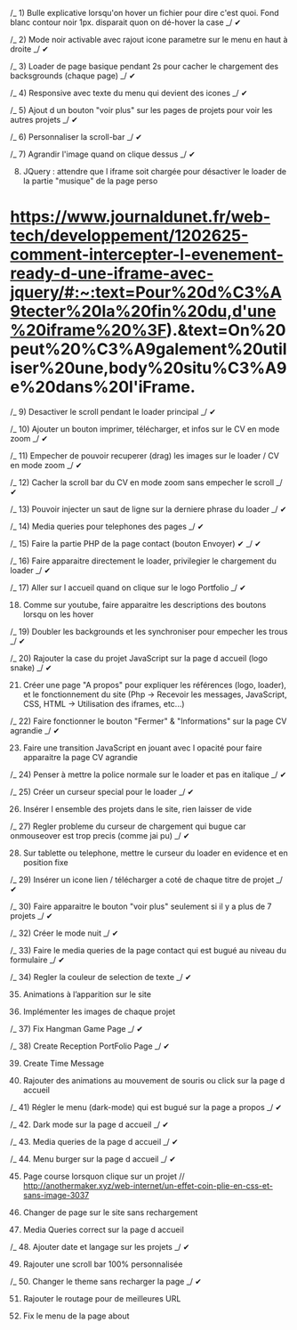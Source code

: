 /_ 1) Bulle explicative lorsqu'on hover un fichier pour dire c'est quoi. Fond blanc contour noir 1px. disparait quon on
dé-hover la case _/ ✔

/_ 2) Mode noir activable avec rajout icone parametre sur le menu en haut à droite _/ ✔

/_ 3) Loader de page basique pendant 2s pour cacher le chargement des backsgrounds (chaque page) _/ ✔

/_ 4) Responsive avec texte du menu qui devient des icones _/ ✔

/_ 5) Ajout d un bouton "voir plus" sur les pages de projets pour voir les autres projets _/ ✔

/_ 6) Personnaliser la scroll-bar _/ ✔

/_ 7) Agrandir l'image quand on clique dessus _/ ✔

8. JQuery : attendre que l iframe soit chargée pour désactiver le loader de la partie "musique" de la page perso

# https://www.journaldunet.fr/web-tech/developpement/1202625-comment-intercepter-l-evenement-ready-d-une-iframe-avec-jquery/#:~:text=Pour%20d%C3%A9tecter%20la%20fin%20du,d'une%20iframe%20%3F).&text=On%20peut%20%C3%A9galement%20utiliser%20une,body%20situ%C3%A9e%20dans%20l'iFrame.

/_ 9) Desactiver le scroll pendant le loader principal _/ ✔

/_ 10) Ajouter un bouton imprimer, télécharger, et infos sur le CV en mode zoom _/ ✔

/_ 11) Empecher de pouvoir recuperer (drag) les images sur le loader / CV en mode zoom _/ ✔

/_ 12) Cacher la scroll bar du CV en mode zoom sans empecher le scroll _/ ✔

/_ 13) Pouvoir injecter un saut de ligne sur la derniere phrase du loader _/ ✔

/_ 14) Media queries pour telephones des pages _/ ✔

/_ 15) Faire la partie PHP de la page contact (bouton Envoyer) ✔ _/ ✔

/_ 16) Faire apparaitre directement le loader, privilegier le chargement du loader _/ ✔

/_ 17) Aller sur l accueil quand on clique sur le logo Portfolio _/ ✔

18. Comme sur youtube, faire apparaitre les descriptions des boutons lorsqu on les hover

/_ 19) Doubler les backgrounds et les synchroniser pour empecher les trous _/ ✔

/_ 20) Rajouter la case du projet JavaScript sur la page d accueil (logo snake) _/ ✔

21. Créer une page "A propos" pour expliquer les références (logo, loader), et le fonctionnement du site
    (Php -> Recevoir les messages, JavaScript, CSS, HTML -> Utilisation des iframes, etc...)

/_ 22) Faire fonctionner le bouton "Fermer" & "Informations" sur la page CV agrandie _/ ✔

23. Faire une transition JavaScript en jouant avec l opacité pour faire apparaitre la page CV agrandie

/_ 24) Penser à mettre la police normale sur le loader et pas en italique _/ ✔

/_ 25) Créer un curseur special pour le loader _/ ✔

26. Insérer l ensemble des projets dans le site, rien laisser de vide

/_ 27) Regler probleme du curseur de chargement qui bugue car onmouseover est trop precis (comme jai pu) _/ ✔

28. Sur tablette ou telephone, mettre le curseur du loader en evidence et en position fixe

/_ 29) Insérer un icone lien / télécharger a coté de chaque titre de projet _/ ✔

/_ 30) Faire apparaitre le bouton "voir plus" seulement si il y a plus de 7 projets _/ ✔

/_ 32) Créer le mode nuit _/ ✔

/_ 33) Faire le media queries de la page contact qui est bugué au niveau du formulaire _/ ✔

/_ 34) Regler la couleur de selection de texte _/ ✔

35. Animations à l’apparition sur le site

36. Implémenter les images de chaque projet

/_ 37) Fix Hangman Game Page _/ ✔

/_ 38) Create Reception PortFolio Page _/ ✔

39. Create Time Message

40. Rajouter des animations au mouvement de souris ou click sur la page d accueil

/_ 41) Régler le menu (dark-mode) qui est bugué sur la page a propos _/ ✔

/_ 42. Dark mode sur la page d accueil _/ ✔

/_ 43. Media queries de la page d accueil _/ ✔

/_ 44. Menu burger sur la page d accueil _/ ✔

45. Page course lorsquon clique sur un projet
    // http://anothermaker.xyz/web-internet/un-effet-coin-plie-en-css-et-sans-image-3037

46. Changer de page sur le site sans rechargement

47. Media Queries correct sur la page d accueil

/_ 48. Ajouter date et langage sur les projets _/ ✔

49. Rajouter une scroll bar 100% personnalisée

/_ 50. Changer le theme sans recharger la page _/ ✔

51. Rajouter le routage pour de meilleures URL

52. Fix le menu de la page about
